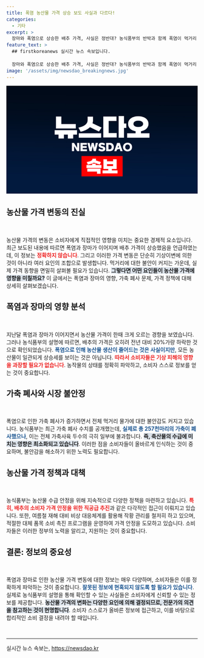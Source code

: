 ```yaml
---
title: 폭염 농산물 가격 상승 보도 사실과 다르다!
categories:
  - 기타
excerpt: >
  장마와 폭염으로 상승한 배추 가격, 사실은 정반대? 농식품부의 반박과 함께 폭염이 먹거리 물가에 미친 영향 두고 논란이 일고 있다. 이 기사를 통해 진실을 확인해보세요!
feature_text: >
  ## firstkoreanews 실시간 뉴스 속보입니다.

  장마와 폭염으로 상승한 배추 가격, 사실은 정반대? 농식품부의 반박과 함께 폭염이 먹거리 물가에 미친 영향 두고 논란이 일고 있다. 이 기사를 통해 진실을 확인해보세요!
image: '/assets/img/newsdao_breakingnews.jpg'
---
```


<p><img src="/assets/img/newsdao_breakingnews.jpg" alt="firstkoreanews 속보" /></p>

<h2 data-ke-size="size26">농산물 가격 변동의 진실</h2>

<p data-ke-size="size16">&nbsp;</p>

<p>농산물 가격의 변동은 소비자에게 직접적인 영향을 미치는 중요한 경제적 요소입니다. 최근 보도된 내용에 따르면 폭염과 장마가 이어지며 배추 가격이 상승했음을 언급하였는데, 이 정보는 <b><span style="color: #ee2323;">정확하지 않습니다</span></b>. 그리고 이러한 가격 변동은 단순히 기상이변에 의한 것이 아니라 여러 요인의 조합으로 발생합니다. 먹거리에 대한 불안이 커지는 가운데, 실제 가격 동향을 면밀히 살펴볼 필요가 있습니다. <b><span style="background-color: #21538527;">그렇다면 어떤 요인들이 농산물 가격에 영향을 미칠까요?</span></b> 이 글에서는 폭염과 장마의 영향, 가축 폐사 문제, 가격 정책에 대해 상세히 살펴보겠습니다. </p>

<h2 data-ke-size="size26">폭염과 장마의 영향 분석</h2>

<p data-ke-size="size16">&nbsp;</p>

<p>지난달 폭염과 장마가 이어지면서 농산물 가격이 한때 크게 오르는 경향을 보였습니다. 그러나 농식품부의 설명에 따르면, 배추의 가격은 오히려 전년 대비 20%가량 하락한 것으로 확인되었습니다. <b><span style="color: #1a5490;">폭염으로 인해 농산물 생산이 줄어드는 것은 사실이지만</span></b>, 모든 농산물이 일관되게 상승세를 보이는 것은 아닙니다. <b><span style="color: #ee2323;">따라서 소비자들은 기상 피해의 영향을 과장할 필요가 없습니다</span></b>. 농작물의 상태를 정확히 파악하고, 소비자 스스로 정보를 얻는 것이 중요합니다. </p>

<h2 data-ke-size="size26">가축 폐사와 시장 불안정</h2>

<p data-ke-size="size16">&nbsp;</p>

<p>폭염으로 인한 가축 폐사가 증가하면서 전체 먹거리 물가에 대한 불안감도 커지고 있습니다. 농식품부는 최근 가축 폐사 수치를 공개했는데, <b><span style="color: #1a5490;">실제로 총 257천마리의 가축이 폐사했으나</span></b>, 이는 전체 가축사육 두수의 극히 일부에 불과합니다. <b><span style="background-color: #21538527;">즉, 축산물의 수급에 미치는 영향은 최소화되고 있습니다</span></b>. 이러한 점을 소비자들이 올바르게 인식하는 것이 중요하며, 불안감을 해소하기 위한 노력도 필요합니다. </p>

<h2 data-ke-size="size26">농산물 가격 정책과 대책</h2>

<p data-ke-size="size16">&nbsp;</p>

<p>농식품부는 농산물 수급 안정을 위해 지속적으로 다양한 정책을 마련하고 있습니다. <b><span style="color: #ee2323;">특히, 배추의 소비자 가격 안정을 위한 직공급 추진</span></b>과 같은 다각적인 접근이 이뤄지고 있습니다. 또한, 여름철 재해 대비 비상 대응체계를 활용해 작황 관리를 철저히 하고 있으며, 적절한 대체 품목 소비 촉진 프로그램을 운영하여 가격 안정을 도모하고 있습니다. 소비자들은 이러한 정부의 노력을 알리고, 지원하는 것이 중요합니다. </p>

<h2 data-ke-size="size26">결론: 정보의 중요성</h2>

<p data-ke-size="size16">&nbsp;</p>

<p>폭염과 장마로 인한 농산물 가격 변동에 대한 정보는 매우 다양하며, 소비자들은 이를 정확하게 파악하는 것이 중요합니다. <b><span style="color: #1a5490;">잘못된 정보에 현혹되지 않도록 할 필요가 있습니다</span></b>. 실제로 농식품부의 설명을 통해 확인할 수 있는 사실들은 소비자에게 신뢰할 수 있는 정보를 제공합니다. <b><span style="background-color: #21538527;">농산물 가격의 변화는 다양한 요인에 의해 결정되므로, 전문가의 의견을 참고하는 것이 현명합니다</span></b>. 소비자 스스로가 올바른 정보에 접근하고, 이를 바탕으로 합리적인 소비 결정을 내려야 할 때입니다. </p>

<p data-ke-size="size16">&nbsp;</p>

<hr />

<p data-ke-size="size16"></p>
실시간 뉴스 속보는, <a href="https://newsdao.kr" rel="dofollow">https://newsdao.kr</a>


